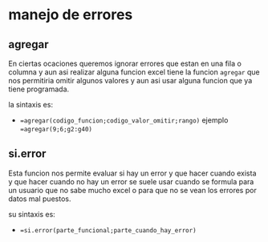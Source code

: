 # manejo de errores


## agregar

En ciertas ocaciones queremos ignorar errores que estan en una fila o columna y aun asi realizar alguna funcion excel tiene la funcion `agregar` que nos permitiria omitir algunos valores y aun asi usar alguna funcion que ya tiene programada. 

la sintaxis es:
+ `=agregar(codigo_funcion;codigo_valor_omitir;rango)` ejemplo `=agregar(9;6;g2:g40)`

## si.error 

Esta funcion nos permite evaluar si hay un error y que hacer cuando exista y que hacer cuando no hay un error se suele usar cuando se formula para un usuario que no sabe mucho excel o para que no se vean los errores por datos mal puestos.

su sintaxis es:

+ `=si.error(parte_funcional;parte_cuando_hay_error)`

